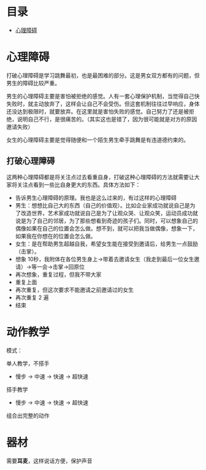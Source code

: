 # 目录

* [心理障碍](?#心理障碍)

# 心理障碍

打破心理障碍是学习跳舞最初，也是最困难的部分。这是男女双方都有的问题，但男生的障碍比较严重。

男生的心理障碍主要是害怕被拒绝的感觉。人有一套心理保护机制，当觉得自己快失败时，就主动放弃了，这样会让自己不会受伤。但这套机制往往过早响应，身体还没达到极限时，就要放弃。在这里就是害怕失败的感觉。自己努力了还是被拒绝，说明自己不行，是很痛苦的。（其实这也是错了，因为很可能就是对方的原因邀请失败）

女生的心理障碍主要是觉得随便和一个陌生男生牵手跳舞是有违道德约束的。

## 打破心理障碍

这两种心理障碍都是将关注点过去看重自身，打破这种心理障碍的方法就需要让大家将关注点看到一些比自身更大的东西。具体方法如下：

* 告诉男生心理障碍的原理。我也是这么过来的，有过这样的心理障碍
* 男生：想想比自己大的东西（自己的价值观）。比如企业家成功就说自己是为了改造世界，艺术家成功就说自己是为了让观众哭、让观众笑，运动员成功就说是为了自己的邻居，为了那些想看到奇迹的孩子们。同时，可以想象自己的偶像如果在自己的位置会怎么做。想不到，就可以把我当做偶像，想象一下，如果我在你想在的位置会怎么做。
* 女生：是在帮助男生超越自我，希望女生能在接受到邀请后，给男生一点鼓励（击掌）。
* 想象 10秒，我附体在各位男生身上->带着去邀请女生（我走到最后一位女生邀请）->等一会->击掌->回原位
* 再次想象，重复过程，但我不带大家
* 重复上面
* 再次重复，但这次要求不能邀请之前邀请过的女生
* 再次重复 2 遍
* 结束

# 动作教学

模式：

单人教学，不搭手

* 慢步 -> 中速 -> 快速 -> 超快速

搭手教学

* 慢步 -> 中速 -> 快速 -> 超快速

组合出完整的动作

# 器材

需要**耳麦**，这样说话方便，保护声音